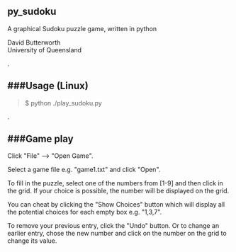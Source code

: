 ## py_sudoku
A graphical Sudoku puzzle game, written in python


David Butterworth  
University of Queensland  

.  

###Usage (Linux)
-------------

> $ python ./play_sudoku.py


.
  

###Game play
---------

Click "File" --> "Open Game".

Select a game file e.g. "game1.txt" and click "Open".

To fill in the puzzle, select one of the numbers from [1-9] and then click in the grid. If your choice is possible, the number will be displayed on the grid.

You can cheat by clicking the "Show Choices" button which will display all the potential choices for each empty box e.g. "1,3,7".

To remove your previous entry, click the "Undo" button.
Or to change an earlier entry, chose the new number and click on the number on the grid to change its value.

